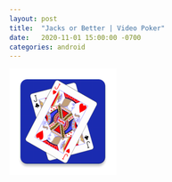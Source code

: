 ```yaml
---
layout: post
title:  "Jacks or Better | Video Poker"
date:   2020-11-01 15:00:00 -0700
categories: android
---
```


![Jacks or Bettter Logo](https://github.com/bill-23/blog/blob/gh-pages/ic_launcher.png "Jacks or Bettter Logo")

